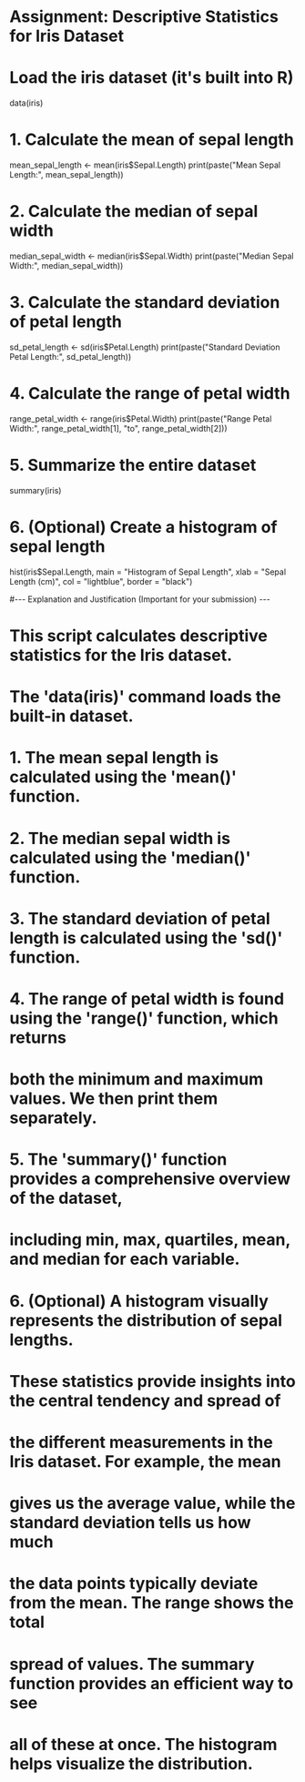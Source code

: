 # Assignment: Descriptive Statistics for Iris Dataset

# Load the iris dataset (it's built into R)
data(iris)

# 1. Calculate the mean of sepal length
mean_sepal_length <- mean(iris$Sepal.Length)
print(paste("Mean Sepal Length:", mean_sepal_length))

# 2. Calculate the median of sepal width
median_sepal_width <- median(iris$Sepal.Width)
print(paste("Median Sepal Width:", median_sepal_width))

# 3. Calculate the standard deviation of petal length
sd_petal_length <- sd(iris$Petal.Length)
print(paste("Standard Deviation Petal Length:", sd_petal_length))

# 4. Calculate the range of petal width
range_petal_width <- range(iris$Petal.Width)
print(paste("Range Petal Width:", range_petal_width[1], "to", range_petal_width[2]))

# 5. Summarize the entire dataset
summary(iris)

# 6. (Optional) Create a histogram of sepal length
hist(iris$Sepal.Length, 
     main = "Histogram of Sepal Length",
     xlab = "Sepal Length (cm)",
     col = "lightblue",
     border = "black")


#--- Explanation and Justification (Important for your submission) ---

# This script calculates descriptive statistics for the Iris dataset.
# The 'data(iris)' command loads the built-in dataset.

# 1. The mean sepal length is calculated using the 'mean()' function.
# 2. The median sepal width is calculated using the 'median()' function.
# 3. The standard deviation of petal length is calculated using the 'sd()' function.
# 4. The range of petal width is found using the 'range()' function, which returns
#    both the minimum and maximum values.  We then print them separately.
# 5. The 'summary()' function provides a comprehensive overview of the dataset,
#    including min, max, quartiles, mean, and median for each variable.
# 6. (Optional) A histogram visually represents the distribution of sepal lengths.

# These statistics provide insights into the central tendency and spread of
# the different measurements in the Iris dataset.  For example, the mean
# gives us the average value, while the standard deviation tells us how much
# the data points typically deviate from the mean.  The range shows the total
# spread of values.  The summary function provides an efficient way to see
# all of these at once.  The histogram helps visualize the distribution.
